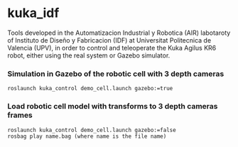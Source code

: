 # kuka_idf
Tools developed in the Automatizacion Industrial y Robotica (AIR) labotaroty of Instituto de Diseño y Fabricacion (IDF) at Universitat Politecnica de Valencia (UPV), in order to control and teleoperate the Kuka Agilus KR6 robot, either using the real system or Gazebo simulator.


### Simulation in Gazebo of the robotic cell with 3 depth cameras

    roslaunch kuka_control demo_cell.launch gazebo:=true


### Load robotic cell model with transforms to 3 depth cameras frames

    roslaunch kuka_control demo_cell.launch gazebo:=false
    rosbag play name.bag (where name is the file name)
